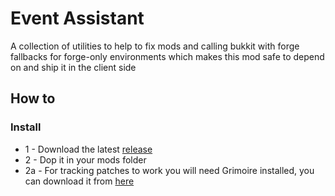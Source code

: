 # Event Assistant
A collection of utilities to help to fix mods and calling bukkit with forge fallbacks for forge-only environments
which makes this mod safe to depend on and ship it in the client side

## How to
### Install
* 1 - Download the latest [release](https://github.com/juanmuscaria/Event-Assistant/releases)
* 2 - Dop it in your mods folder
* 2a - For tracking patches to work you will need Grimoire installed, you can download it from [here](https://github.com/CrucibleMC/Grimoire)